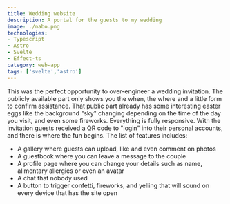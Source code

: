 ```yaml
---
title: Wedding website
description: A portal for the guests to my wedding
image: ./nabo.png
technologies: 
- Typescript
- Astro
- Svelte
- Effect-ts
category: web-app
tags: ['svelte','astro']
---
```


This was the perfect opportunity to over-engineer a wedding invitation. The publicly available part only shows you the when, the where and a little form to confirm assistance.  That public part already has some interesting easter eggs like the background "sky" changing depending on the time of the day you visit, and even some fireworks. Everything is fully responsive.
With the invitation guests received a QR code to "login" into their personal accounts, and there is where the fun begins. The list of features includes:

- A gallery where guests can upload, like and even comment on photos
- A guestbook where you can leave a message to the couple
- A profile page where you can change your details such as name, alimentary allergies or even an avatar
- A chat that nobody used
- A button to trigger confetti, fireworks, and yelling that will sound on every device that has the site open
